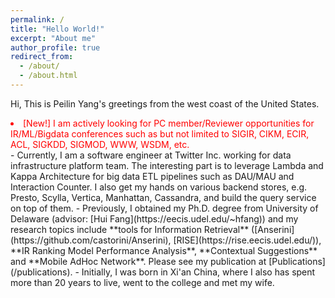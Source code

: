 ```yaml
---
permalink: /
title: "Hello World!"
excerpt: "About me"
author_profile: true
redirect_from: 
  - /about/
  - /about.html
---
```


Hi, This is Peilin Yang's greetings from the west coast of the United States.

<li style="color:red;"> [New!] I am actively looking for PC member/Reviewer opportunities for IR/ML/Bigdata conferences such as but not limited to SIGIR, CIKM, ECIR, ACL, SIGKDD, SIGMOD, WWW, WSDM, etc.</li>
- Currently, I am a software engineer at Twitter Inc. working for data infrastructure platform team. The interesting part is to leverage Lambda and Kappa Architecture for big data ETL pipelines such as DAU/MAU and Interaction Counter. I also get my hands on various backend stores, e.g. Presto, Scylla, Vertica, Manhattan, Cassandra, and build the query service on top of them.
- Previously, I obtained my Ph.D. degree from University of Delaware (advisor: [Hui Fang](https://eecis.udel.edu/~hfang)) and my research topics include  **tools for Information Retrieval** ([Anserini](https://github.com/castorini/Anserini), [RISE](https://rise.eecis.udel.edu/)), **IR Ranking Model Performance Analysis**, **Contextual Suggestions** and **Mobile AdHoc Network**. Please see my publication at [Publications](/publications).
- Initially, I was born in Xi'an China, where I also has spent more than 20 years to live, went to the college and met my wife.